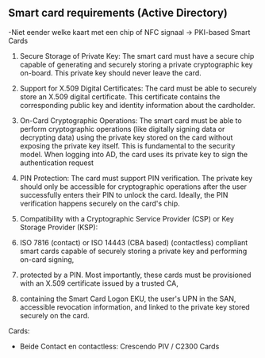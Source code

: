 ## Smart card requirements (Active Directory)

-Niet eender welke kaart met een chip of NFC signaal
	-> PKI-based Smart Cards

1. Secure Storage of Private Key: The smart card must have a secure chip capable of generating and securely storing a private cryptographic key on-board. This private key should never leave the card.

2. Support for X.509 Digital Certificates: The card must be able to securely store an X.509 digital certificate. This certificate contains the corresponding public key and identity information about the cardholder.

3. On-Card Cryptographic Operations: The smart card must be able to perform cryptographic operations (like digitally signing data or decrypting data) using the private key stored on the card without exposing the private key itself. This is fundamental to the security model. When logging into AD, the card uses its private key to sign the authentication request

4. PIN Protection: The card must support PIN verification. The private key should only be accessible for cryptographic operations after the user successfully enters their PIN to unlock the card. Ideally, the PIN verification happens securely on the card's chip.

5. Compatibility with a Cryptographic Service Provider (CSP) or Key Storage Provider (KSP):

6. ISO 7816 (contact) or ISO 14443 (CBA based) (contactless) compliant smart cards capable of securely storing a private key and performing on-card signing, 

7. protected by a PIN. Most importantly, these cards must be provisioned with an X.509 certificate issued by a trusted CA, 

8. containing the Smart Card Logon EKU, the user's UPN in the SAN, accessible revocation information, and linked to the private key stored securely on the card.

Cards:
- Beide Contact en contactless: Crescendo PIV / C2300 Cards

